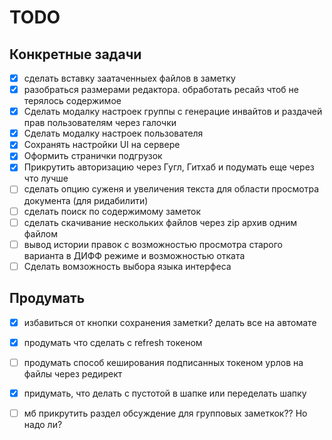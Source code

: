 # TODO

## Конкретные задачи

-   [x] сделать вставку заатаченныех файлов в заметку
-   [x] разобраться размерами редактора. обработать ресайз чтоб не терялось содержимое
-   [x] Сделать модалку настроек группы с генерацие инвайтов и раздачей прав пользователям через галочки
-   [x] Сделать модалку настроек пользователя
-   [x] Сохранять настройки UI на сервере
-   [x] Оформить странички подгрузок
-   [x] Прикрутить авторизацию через Гугл, Гитхаб и подумать еще через что лучше
-   [ ] сделать опцию суженя и увеличения текста для области просмотра документа (для ридабилити)
-   [ ] сделать поиск по содержимому заметок
-   [ ] сделать скачивание нескольких файлов через zip архив одним файлом
-   [ ] вывод истории правок с возможностью просмотра старого варианта в ДИФФ режиме и возможностью
        отката
-   [ ] Сделать вомзожность выбора языка интерфеса

## Продумать

-   [x] избавиться от кнопки сохранения заметки? делать все на автомате
-   [x] продумать что сделать с refresh токеном
-   [ ] продумать способ кеширования подписанных токеном урлов на файлы через редирект
-   [x] придумать, что делать с пустотой в шапке или переделать шапку
-   [ ] мб прикрутить раздел обсуждение для групповых заметкок?? Но надо ли?


